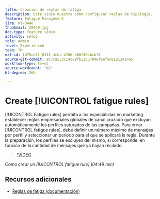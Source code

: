 ```yaml
---
title: Creación de reglas de fatiga
description: Este vídeo muestra cómo configurar reglas de tipología.
feature: Fatigue Management
jira: KT-3446
thumbnail: 28450.jpg
doc-type: feature video
activity: setup
role: Admin
level: Experienced
team: TM
exl-id: fd75ce71-8131-4cba-b766-e68f59ebcbf9
source-git-commit: 9c3ca533c14c89fb11c37046feafa08181241405
workflow-type: tm+mt
source-wordcount: '92'
ht-degree: 26%

---
```


# Create [!UICONTROL fatigue rules]

[!UICONTROL Fatigue rules] permita a los especialistas en marketing establecer reglas empresariales globales de canal cruzado que excluyan automáticamente los perfiles saturados de las campañas.
Para crear [!UICONTROL fatigue rules], debe definir un número máximo de mensajes por perfil y seleccionar un periodo para el que se aplicará la regla. Durante la preparación, los perfiles se excluyen del mismo, si corresponde, en función de la cantidad de mensajes que ya hayan recibido.

>[!VIDEO](https://video.tv.adobe.com/v/28450?quality=12&learn=on)

*Cómo crear un [!UICONTROL fatigue rule] (04:49 min)*

## Recursos adicionales

* [Reglas de fatiga (documentación)](https://experienceleague.adobe.com/docs/campaign-standard/using/testing-and-sending/working-with-typology-rules/fatigue-rules.html)

